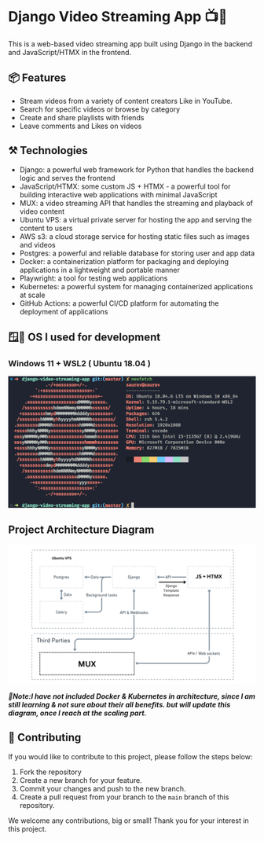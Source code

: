 # Django Video Streaming App 📺🚀

This is a web-based video streaming app built using Django in the backend and JavaScript/HTMX in the frontend.

## 📦 Features

- Stream videos from a variety of content creators Like in YouTube.
- Search for specific videos or browse by category
- Create and share playlists with friends
- Leave comments and Likes on videos

## ⚒️ Technologies

- Django: a powerful web framework for Python that handles the backend logic and serves the frontend
- JavaScript/HTMX: some custom JS + HTMX - a powerful tool for building interactive web applications with minimal JavaScript
- MUX: a video streaming API that handles the streaming and playback of video content
- Ubuntu VPS: a virtual private server for hosting the app and serving the content to users
- AWS s3: a cloud storage service for hosting static files such as images and videos
- Postgres: a powerful and reliable database for storing user and app data
- Docker: a containerization platform for packaging and deploying applications in a lightweight and portable manner
- Playwright: a tool for testing web applications
- Kubernetes: a powerful system for managing containerized applications at scale
- GitHub Actions: a powerful CI/CD platform for automating the deployment of applications

## 🪟🐧 OS I used for development

### Windows 11 + WSL2 ( Ubuntu 18.04 )

![Windows 11 + WSL2 ( Ubuntu 18.04 )](assets/readme/ubuntu.png)

## Project Architecture Diagram

![Project Architecture Diagram](assets/readme/architecture.png)

**_📌Note:I have not included Docker & Kubernetes in architecture, since I am still learning & not sure about their all benefits. but will update this diagram, once I reach at the scaling part._**

## 🤝 Contributing

If you would like to contribute to this project, please follow the steps below:

1. Fork the repository
2. Create a new branch for your feature.
3. Commit your changes and push to the new branch.
4. Create a pull request from your branch to the `main` branch of this repository.

We welcome any contributions, big or small! Thank you for your interest in this project.
